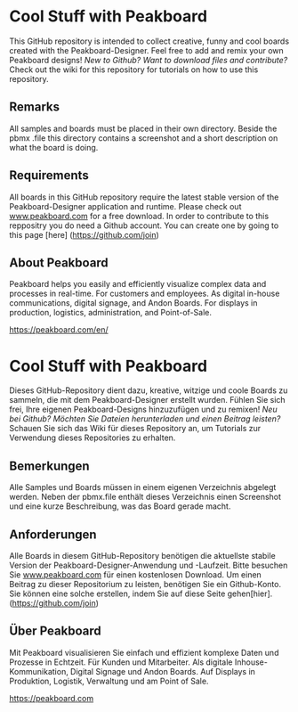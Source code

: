 # Cool Stuff with Peakboard
This GitHub repository is intended to collect creative, funny and cool boards created with the Peakboard-Designer. Feel free to add and remix your own Peakboard designs! *New to Github? Want to download files and contribute?* Check out the wiki for this repository for tutorials on how to use this repository. 

## Remarks
All samples and boards must be placed in their own directory. Beside the pbmx .file this directory contains a screenshot and a short description on what the board is doing.

## Requirements
All boards in this GitHub repository require the latest stable version of  the Peakboard-Designer application and runtime. Please check out www.peakboard.com for a free download. In order to contribute to this reppositry you do need a Github account. You can create one by going to this page [here]
(https://github.com/join)
## About Peakboard 
 
Peakboard helps you easily and efficiently visualize complex data and processes in real-time. For customers and employees. As digital in-house communications, digital signage, and Andon Boards. For displays in production, logistics, administration, and Point-of-Sale.  
 
https://peakboard.com/en/  

# Cool Stuff with Peakboard
Dieses GitHub-Repository dient dazu, kreative, witzige und coole Boards zu sammeln, die mit dem Peakboard-Designer erstellt wurden. Fühlen Sie sich frei, Ihre eigenen Peakboard-Designs hinzuzufügen und zu remixen! *Neu bei Github? Möchten Sie Dateien herunterladen und einen Beitrag leisten?* Schauen Sie sich das Wiki für dieses Repository an, um Tutorials zur Verwendung dieses Repositories zu erhalten. 

## Bemerkungen
Alle Samples und Boards müssen in einem eigenen Verzeichnis abgelegt werden. Neben der pbmx.file enthält dieses Verzeichnis einen Screenshot und eine kurze Beschreibung, was das Board gerade macht.

## Anforderungen
Alle Boards in diesem GitHub-Repository benötigen die aktuellste stabile Version der Peakboard-Designer-Anwendung und -Laufzeit. Bitte besuchen Sie www.peakboard.com für einen kostenlosen Download. Um einen Beitrag zu dieser Repositorium zu leisten, benötigen Sie ein Github-Konto. Sie können eine solche erstellen, indem Sie auf diese Seite gehen[hier].
(https://github.com/join)

## Über Peakboard 
Mit Peakboard visualisieren Sie einfach und effizient komplexe Daten und Prozesse in Echtzeit. Für Kunden und Mitarbeiter. Als digitale Inhouse-Kommunikation, Digital Signage und Andon Boards. Auf Displays in Produktion, Logistik, Verwaltung und am Point of Sale.

https://peakboard.com  
